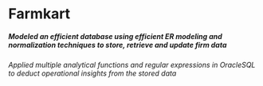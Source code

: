 # Farmkart

##### Modeled an efficient database using efficient ER modeling and normalization techniques to store, retrieve and update firm data

###### Applied multiple analytical functions and regular expressions in OracleSQL to deduct operational insights from the stored data
